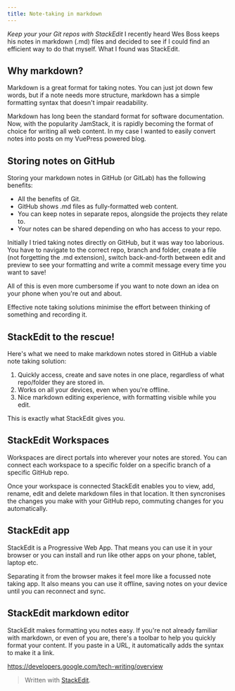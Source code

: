 ```yaml
---
title: Note-taking in markdown
---
```

*Keep your your Git repos with StackEdit*
I recently heard Wes Boss keeps his notes in markdown (.md) files and decided to see if I could find an efficient way to do that myself. What I found was StackEdit.

## Why markdown?
Markdown is a great format for taking notes. You can just jot down few words, but if a note needs more structure, markdown has a simple formatting syntax that doesn't impair readability.

Markdown has long been the standard format for software documentation. Now, with the popularity JamStack, it is rapidly becoming the format of choice for writing all web content. In my case I wanted to easily convert notes into posts on my VuePress powered blog.

## Storing notes on GitHub
Storing your markdown notes in GitHub (or GitLab) has the following benefits:

 - All the benefits of Git.
 - GitHub shows .md files as fully-formatted web content.
 - You can keep notes in separate repos, alongside the projects they relate to.
 - Your notes can be shared depending on who has access to your repo.

Initially I tried taking notes directly on GitHub, but it was way too laborious. You have to navigate to the correct repo, branch and folder, create a file (not forgetting the .md extension), switch back-and-forth between edit and preview to see your formatting and write a commit message every time you want to save!

All of this is even more cumbersome if you want to note down an idea on your phone when you're out and about.

Effective note taking solutions minimise the effort between thinking of something and recording it.

## StackEdit to the rescue!

Here's what we need to make markdown notes stored in GitHub a viable note taking solution:

1. Quickly access, create and save notes in one place, regardless of what repo/folder they are stored in.
2. Works on all your devices, even when you're offline.
3. Nice markdown editing experience, with formatting visible while you edit.

This is exactly what StackEdit gives you.

## StackEdit Workspaces
Workspaces are direct portals into wherever your notes are stored. You can connect each workspace to a specific folder on a specific branch of a specific GitHub repo.

Once your workspace is connected StackEdit enables you to view, add, rename, edit and delete markdown files in that location. It then syncronises the changes you make with your GitHub repo, commuting changes for you automatically.
 
## StackEdit app
StackEdit is a Progressive Web App. That means you can use it in your browser or you can install and run like other apps on your phone, tablet, laptop etc.

Separating it from the browser makes it feel more like a focussed note taking app. It also means you can use it offline, saving notes on your device until you can reconnect and sync.

## StackEdit markdown editor
StackEdit makes formatting you notes easy. If you're not already familiar with markdown, or even of you are, there's a toolbar to help you quickly format your content. If you paste in a URL, it automatically adds the syntax to make it a link.

https://developers.google.com/tech-writing/overview




> Written with [StackEdit](https://stackedit.io/).
<!--stackedit_data:
eyJoaXN0b3J5IjpbMjEwODEzNjE3NCwtODk0NTIwMjA3LC03OD
k4ODM5MTUsLTYzODA2NTMwNCwxMjk3MTU2ODMyLC05NDY2Mzkw
MjYsMjAzMDIwNTI5OCwtMTg5NTAxMDkyMywtODQ1MTc0Njg3LC
03MDA5NjQ3OTUsLTk1MDY1MzM0OSwtMTIzMDAyMDE0NSwtMjA0
NDczMzIyXX0=
-->